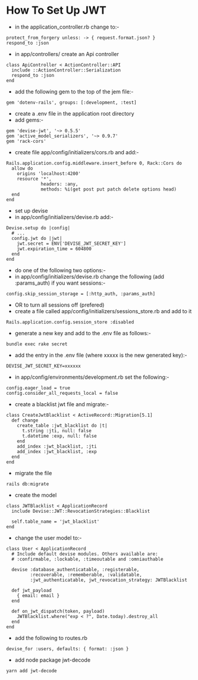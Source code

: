 # How To Set Up JWT
- in the application_controller.rb change to:-
```
protect_from_forgery unless: -> { request.format.json? }
respond_to :json
```
- in app/controllers/  create an Api controller 
```
class ApiController < ActionController::API
  include ::ActionController::Serialization
  respond_to :json
end
```
- add the following gem to the top of the jem file:-
```
gem 'dotenv-rails', groups: [:development, :test]
```
- create a .env file in the application root directory
- add gems:-
```
gem 'devise-jwt', '~> 0.5.5'
gem 'active_model_serializers', '~> 0.9.7'
gem 'rack-cors'
```
- create file app/config/initializers/cors.rb and add:-
```
Rails.application.config.middleware.insert_before 0, Rack::Cors do
  allow do
    origins 'localhost:4200'
    resource '*',
             headers: :any,
             methods: %i(get post put patch delete options head)
  end
end
```
- set up devise
- in app/config/initializers/devise.rb add:-
```
Devise.setup do |config|
  # ...
  config.jwt do |jwt|
    jwt.secret = ENV['DEVISE_JWT_SECRET_KEY']
    jwt.expiration_time = 604800
  end
end
```
- do one of the following two options:-
- in app/config/initializers/devise.rb change the following (add :params_auth) if you want sessions:-
```
config.skip_session_storage = [:http_auth, :params_auth]
```
- OR    to turn all sessions off  (prefered)
- create a file called app/config/initializers/sessions_store.rb
  and add to it
```
Rails.application.config.session_store :disabled
```
- generate a new key and add to the .env file as follows:-
```
bundle exec rake secret
```
- add the entry in the .env file (where xxxxx is the new generated key):-
```
DEVISE_JWT_SECRET_KEY=xxxxxx
```
- in app/config/environments/development.rb set the following:-
```
config.eager_load = true
config.consider_all_requests_local = false
```
- create a blacklist jwt file and migrate:-
```
class CreateJwtBlacklist < ActiveRecord::Migration[5.1]
  def change
    create_table :jwt_blacklist do |t|
      t.string :jti, null: false
      t.datetime :exp, null: false
    end
    add_index :jwt_blacklist, :jti
    add_index :jwt_blacklist, :exp
  end
end
```
- migrate the file
```
rails db:migrate
```
- create the model
```
class JWTBlacklist < ApplicationRecord
  include Devise::JWT::RevocationStrategies::Blacklist
  
  self.table_name = 'jwt_blacklist'
end
```
- change the user model to:-
```
class User < ApplicationRecord
  # Include default devise modules. Others available are:
  # :confirmable, :lockable, :timeoutable and :omniauthable
  
  devise :database_authenticatable, :registerable,
         :recoverable, :rememberable, :validatable,
         :jwt_authenticatable, jwt_revocation_strategy: JWTBlacklist
  
  def jwt_payload
    { email: email }
  end
  
  def on_jwt_dispatch(token, payload)
    JWTBlacklist.where("exp < ?", Date.today).destroy_all
  end
end
```
- add the following to routes.rb
```
devise_for :users, defaults: { format: :json }
```
- add node package jwt-decode
```
yarn add jwt-decode
```
